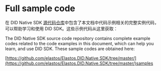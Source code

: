 # Full sample code

在 DID Native SDK [源代码仓库](https://github.com/elastos/Elastos.DID.Native.SDK.git)中包含了本文档中代码示例相关的完整实例代码，可以帮助学习和使用 DID SDK。这些示例代码从这里获取：

The DID Native SDK source code repository contains complete example codes related to the code examples in this document, which can help you learn, and use DID SDK. These sample codes are obtained here:

[https://github.com/elastos/Elastos.DID.Native.SDK/tree/master/](https://github.com/elastos/Elastos.DID.Native.SDK/tree/master/)samples
